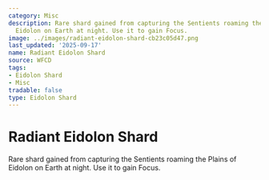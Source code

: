 ```yaml
---
category: Misc
description: Rare shard gained from capturing the Sentients roaming the Plains of
  Eidolon on Earth at night. Use it to gain Focus.
image: ../images/radiant-eidolon-shard-cb23c05d47.png
last_updated: '2025-09-17'
name: Radiant Eidolon Shard
source: WFCD
tags:
- Eidolon Shard
- Misc
tradable: false
type: Eidolon Shard
---
```


# Radiant Eidolon Shard

Rare shard gained from capturing the Sentients roaming the Plains of Eidolon on Earth at night. Use it to gain Focus.

